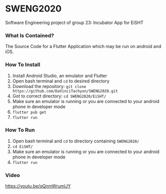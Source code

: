 # SWENG2020

Software Engineering project of group 23: Incubator App for EiSHT

### What Is Contained?

The Source Code for a Flutter Application which may be run on android and iOS.

### How To Install

1. Install Android Studio, an emulator and Flutter
2. Open bash terminal and `cd` to desired directory
3. Download the repository: `git clone https://github.com/DaVinciTachyon/SWENG2020.git`
4. Got to correct directory: `cd SWENG2020/EiSHT/`
5. Make sure an emulator is running or you are connected to your android phone in developer mode
6. `flutter pub get`
7. `flutter run`

### How To Run

1. Open bash terminal and `cd` to directory containing `SWENG2020/`
2. `cd EiSHT/`
3. Make sure an emulator is running or you are connected to your android phone in developer mode
4. `flutter run`

### Video

https://youtu.be/qQnmWrumlJY